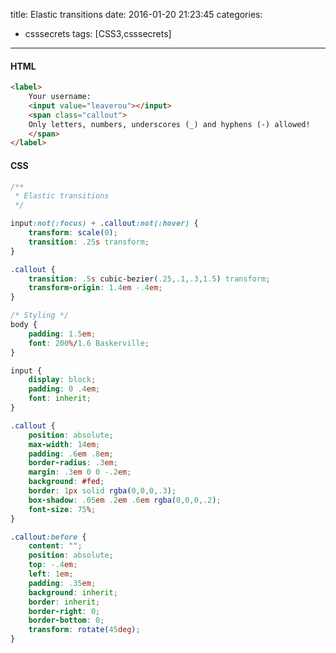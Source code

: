 ﻿title: Elastic transitions
date: 2016-01-20 21:23:45
categories:
- csssecrets
tags: [CSS3,csssecrets]

---

#### **HTML**
``` html
<label>
	Your username:
	<input value="leaverou"></input>
	<span class="callout">
	Only letters, numbers, underscores (_) and hyphens (-) allowed!
	</span>
</label>
```
<!-- more -->

#### **CSS**
``` css
/**
 * Elastic transitions
 */

input:not(:focus) + .callout:not(:hover) {
	transform: scale(0);
	transition: .25s transform;
}

.callout {
	transition: .5s cubic-bezier(.25,.1,.3,1.5) transform;
	transform-origin: 1.4em -.4em;
}

/* Styling */
body {
	padding: 1.5em;
	font: 200%/1.6 Baskerville;
}

input {
	display: block;
	padding: 0 .4em;
	font: inherit;
}

.callout {	
	position: absolute;
	max-width: 14em;
	padding: .6em .8em;
	border-radius: .3em;
	margin: .3em 0 0 -.2em;
	background: #fed;
	border: 1px solid rgba(0,0,0,.3);
	box-shadow: .05em .2em .6em rgba(0,0,0,.2);
	font-size: 75%;
}

.callout:before {
	content: "";
	position: absolute;
	top: -.4em;
	left: 1em;
	padding: .35em;
	background: inherit;
	border: inherit;
	border-right: 0;
	border-bottom: 0;
	transform: rotate(45deg);
}
```




